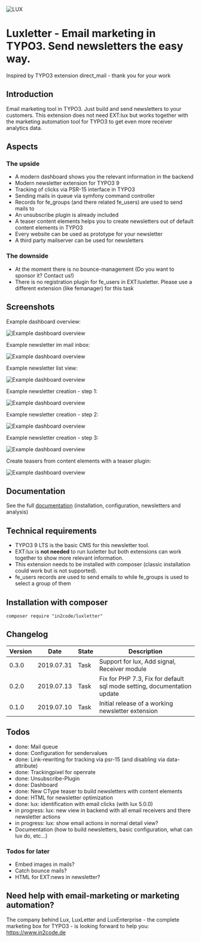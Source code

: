 ![LUX](Resources/Public/Icons/lux.svg "LUX")

# Luxletter - Email marketing in TYPO3. Send newsletters the easy way.

Inspired by TYPO3 extension direct_mail - thank you for your work


## Introduction

Email marketing tool in TYPO3. Just build and send newsletters to your customers.
This extension does not need EXT:lux but works together with the marketing automation tool for TYPO3 to get even more
receiver analytics data.


## Aspects

### The upside

* A modern dashboard shows you the relevant information in the backend
* Modern newsletter extension for TYPO3 9
* Tracking of clicks via PSR-15 interface in TYPO3
* Sending mails in queue via symfony command controller
* Records for fe_groups (and there related fe_users) are used to send mails to
* An unsubscribe plugin is already included
* A teaser content elements helps you to create newsletters out of default content elements in TYPO3
* Every website can be used as prototype for your newsletter
* A third party mailserver can be used for newsletters

### The downside

* At the moment there is no bounce-management (Do you want to sponsor it? Contact us!)
* There is no registration plugin for fe_users in EXT:luxletter. Please use a different extension (like femanager) for this task


## Screenshots

Example dashboard overview:

![Example dashboard overview](Documentation/Images/documentation_dashboard.png "Dashboard")

Example newsletter im mail inbox:

![Example dashboard overview](Documentation/Images/documentation_mail_newsletter.png "Example newsletter in mail inbox")

Example newsletter list view:

![Example dashboard overview](Documentation/Images/documentation_newsletterlist.png "Newsletter list")

Example newsletter creation - step 1:

![Example dashboard overview](Documentation/Images/documentation_newnewsletter_step1.png "Creation: Step 1")

Example newsletter creation - step 2:

![Example dashboard overview](Documentation/Images/documentation_newnewsletter_step2.png "Creation: Step 2")

Example newsletter creation - step 3:

![Example dashboard overview](Documentation/Images/documentation_newnewsletter_step3.png "Creation: Step 3")

Create teasers from content elements with a teaser plugin:

![Example dashboard overview](Documentation/Images/documentation_content_teaser.png "Create teasers")


## Documentation

See the full [documentation](Documentation/Index.md) (installation, configuration, newsletters and analysis)


## Technical requirements

* TYPO3 9 LTS is the basic CMS for this newsletter tool.
* EXT:lux is **not needed** to run luxletter but both extensions can work together to show more relevant information.
* This extension needs to be installed with composer (classic installation could work but is not supported).
* fe_users records are used to send emails to while fe_groups is used to select a group of them


## Installation with composer

```
composer require "in2code/luxletter"
```

## Changelog

| Version    | Date        | State      | Description                                                                        |
| ---------- | ----------- | ---------- | ---------------------------------------------------------------------------------- |
| 0.3.0      | 2019.07.31  | Task       | Support for lux, Add signal, Receiver module                                       |
| 0.2.0      | 2019.07.13  | Task       | Fix for PHP 7.3, Fix for default sql mode setting, documentation update            |
| 0.1.0      | 2019.07.10  | Task       | Initial release of a working newsletter extension                                  |


## Todos

* done: Mail queue
* done: Configuration for sendervalues
* done: Link-rewriting for tracking via psr-15 (and disabling via data-attribute)
* done: Trackingpixel for openrate
* done: Unsubscribe-Plugin
* done: Dashboard
* done: New CType teaser to build newsletters with content elements
* done: HTML for newsletter optimization
* done: lux: identification with email clicks (with lux 5.0.0)
* in progress: lux: new view in backend with all email receivers and there newsletter actions
* in progress: lux: show email actions in normal detail view?
* Documentation (how to build newsletters, basic configuration, what can lux do, etc...)


### Todos for later

* Embed images in mails?
* Catch bounce mails?
* HTML for EXT:news in newsletter?


## Need help with email-marketing or marketing automation?

The company behind Lux, LuxLetter and LuxEnterprise - the complete marketing box for TYPO3 - is looking 
forward to help you: https://www.in2code.de
